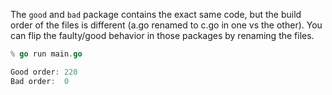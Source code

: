 The `good` and `bad` package contains the exact same code, but the build order of the files is different (a.go renamed to c.go in one vs the other). You can flip the faulty/good behavior in those packages by renaming the files.

```go
% go run main.go

Good order: 220
Bad order:  0
```


